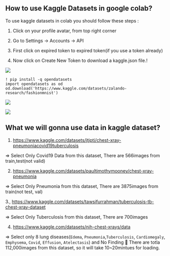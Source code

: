 ## How to use Kaggle Datasets in google colab? 

To use kaggle datasets in colab you should follow these steps :
1) Click on your profile avatar, from top right corner

2) Go to Settings -> Accounts -> API

3) First click on expired token to expired token(if you use a token already)

4) Now click on Create New Token to download a kaggle.json file.!

![](https://www.googleapis.com/download/storage/v1/b/kaggle-forum-message-attachments/o/inbox%2F13611282%2F522ff946b510cc401b228975b7fb7fdc%2FScreenshot%20from%202024-05-10%2017-08-08.png?generation=1715348599738729&alt=media)

    ! pip install -q opendatasets
    import opendatasets as od
    od.download('https://www.kaggle.com/datasets/zalando-research/fashionmnist')

![](https://www.googleapis.com/download/storage/v1/b/kaggle-forum-message-attachments/o/inbox%2F13611282%2Fe513609c38c047e32ebdcc69676c1766%2FScreenshot%20from%202024-05-10%2017-20-58.png?generation=1715349072557022&alt=media)


![](https://www.googleapis.com/download/storage/v1/b/kaggle-forum-message-attachments/o/inbox%2F13611282%2Fa1f2868c77fce08eef80bdf2294e166b%2FScreenshot%20from%202024-05-10%2017-22-21.png?generation=1715349305203868&alt=media)

## What we will gonna use data in kaggle dataset?

1. https://www.kaggle.com/datasets/jtiptj/chest-xray-pneumoniacovid19tuberculosis
   
=>  Select Only Covid19 Data from this dataset, There are 566images from train,test(not valid)

2. https://www.kaggle.com/datasets/paultimothymooney/chest-xray-pneumonia

=> Select Only Pneumonia from this dataset, There are 3875images from train(not test, val)

3., https://www.kaggle.com/datasets/tawsifurrahman/tuberculosis-tb-chest-xray-dataset

=> Select Only Tuberculosis from this dataset, There are 700images

4. https://www.kaggle.com/datasets/nih-chest-xrays/data

=> Select only 8 lung diseases(`Edema`, `Pneumonia`,`Tuberculosis`, `Cardiomegaly`, `Emphysema`, `Covid`, `Effusion`, `Atelectasis`) and No Finding
📌 There are totla 112,000images from this dataset, so it will take 10~20mintues for loading.
